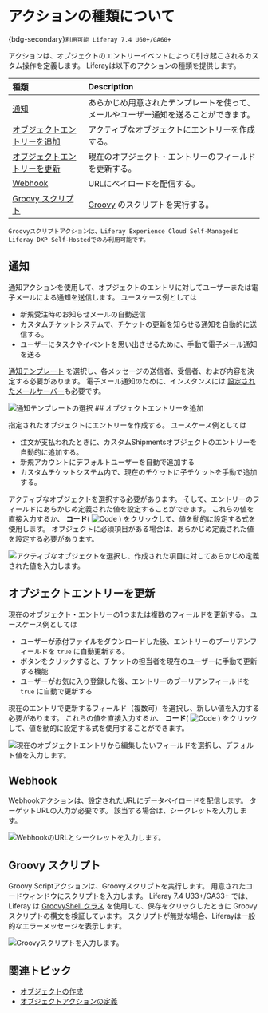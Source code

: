 # アクションの種類について

{bdg-secondary}`利用可能 Liferay 7.4 U60+/GA60+`

アクションは、オブジェクトのエントリーイベントによって引き起こされるカスタム操作を定義します。 Liferayは以下のアクションの種類を提供します。

| 種類                                        | Description                                    |
|:----------------------------------------- |:---------------------------------------------- |
| [通知](#notification)                       | あらかじめ用意されたテンプレートを使って、メールやユーザー通知を送ることができます。     |
| [オブジェクトエントリーを追加](#add-an-object-entry)    | アクティブなオブジェクトにエントリーを作成する。                       |
| [オブジェクトエントリーを更新](#update-an-object-entry) | 現在のオブジェクト・エントリーのフィールドを更新する。                    |
| [Webhook](#webhook)                       | URLにペイロードを配信する。                                |
| [Groovy スクリプト](#groovy-script)            | [Groovy](https://groovy-lang.org/) のスクリプトを実行する。 |

```{important}
Groovyスクリプトアクションは、Liferay Experience Cloud Self-ManagedとLiferay DXP Self-Hostedでのみ利用可能です。
```

<!--TASK: When Client Extensions documentation is ready, note that you can create custom object actions. -->

## 通知

通知アクションを使用して、オブジェクトのエントリに対してユーザーまたは電子メールによる通知を送信します。 ユースケース例としては

* 新規受注時のお知らせメールの自動送信
* カスタムチケットシステムで、チケットの更新を知らせる通知を自動的に送信する。
* ユーザーにタスクやイベントを思い出させるために、手動で電子メール通知を送る

[通知テンプレート](../../../../process-automation/notifications/creating-notification-templates.md) を選択し、各メッセージの送信者、受信者、および内容を決定する必要があります。 電子メール通知のために、インスタンスには [設定されたメールサーバー](../../../../installation-and-upgrades/setting-up-liferay/configuring-mail.md)も必要です。

![通知テンプレートの選択](./understanding-action-types/images/01.png) <!--TASK: include this content when client extensions documentation is updated, "If the out-of-the-box notification types don't meet your needs, you can use client extensions to create your own. See \[]() for more information or [\]() for a tutorial.." --> ## オブジェクトエントリーを追加

指定されたオブジェクトにエントリーを作成する。 ユースケース例としては

* 注文が支払われたときに、カスタムShipmentsオブジェクトのエントリーを自動的に追加する。
* 新規アカウントにデフォルトユーザーを自動で追加する
* カスタムチケットシステム内で、現在のチケットに子チケットを手動で追加する。

アクティブなオブジェクトを選択する必要があります。 そして、エントリーのフィールドにあらかじめ定義された値を設定することができます。 これらの値を直接入力するか、 **コード**( ![Code](../../../../images/icon-code.png) ) をクリックして、値を動的に設定する式を使用します。 オブジェクトに必須項目がある場合は、あらかじめ定義された値を設定する必要があります。

![アクティブなオブジェクトを選択し、作成された項目に対してあらかじめ定義された値を入力します。](./understanding-action-types/images/02.png)

## オブジェクトエントリーを更新

現在のオブジェクト・エントリーの1つまたは複数のフィールドを更新する。 ユースケース例としては

* ユーザーが添付ファイルをダウンロードした後、エントリーのブーリアンフィールドを `true` に自動更新する。
* ボタンをクリックすると、チケットの担当者を現在のユーザーに手動で更新する機能
* ユーザーがお気に入り登録した後、エントリーのブーリアンフィールドを `true` に自動で更新する

現在のエントリで更新するフィールド（複数可）を選択し、新しい値を入力する必要があります。 これらの値を直接入力するか、 **コード**( ![Code](../../../../images/icon-code.png) ) をクリックして、値を動的に設定する式を使用することができます。

![現在のオブジェクトエントリから編集したいフィールドを選択し、デフォルト値を入力します。](./understanding-action-types/images/03.png)

## Webhook

Webhookアクションは、設定されたURLにデータペイロードを配信します。 ターゲットURLの入力が必要です。 該当する場合は、シークレットを入力します。

![WebhookのURLとシークレットを入力します。](./understanding-action-types/images/04.png)

<!--TASK: When Client Extensions documentation is ready, recommend using client extensions instead, since it can include OAuth. -->

## Groovy スクリプト

Groovy Scriptアクションは、Groovyスクリプトを実行します。 用意されたコードウィンドウにスクリプトを入力します。 Liferay 7.4 U33+/GA33+ では、Liferay は [GroovyShell クラス](https://docs.groovy-lang.org/latest/html/api/groovy/lang/GroovyShell.html) を使用して、保存をクリックしたときに Groovy スクリプトの構文を検証しています。 スクリプトが無効な場合、Liferayは一般的なエラーメッセージを表示します。

![Groovyスクリプトを入力します。](./understanding-action-types/images/05.png)

<!--TASK: When Client Extensions documentation is ready, recommend custom object actions instead of groovy scripts due to limitations. -->

## 関連トピック

* [オブジェクトの作成](../creating-objects.md)
* [オブジェクトアクションの定義](./defining-object-actions.md)
